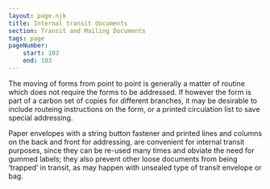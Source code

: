 ```yaml
---
layout: page.njk
title: Internal transit documents
section: Transit and Mailing Documents
tags: page
pageNumber:
    start: 103
    end: 103
---
```


<span class="small-caps">The</span> moving of forms from point to point is generally a matter of routine which does not require the forms to be addressed. If however the form is part of a carbon set of copies for different branches, it may be desirable to include routeing instructions on the form, or a printed circulation list to save special addressing.

Paper envelopes with a string button fastener and printed lines and columns on the back and front for addressing, are convenient for internal transit purposes, since they can be re-used many times and obviate the need for gummed labels; they also prevent other loose documents from being ‘trapped’ in transit, as may happen with unsealed type of transit envelope or bag.
